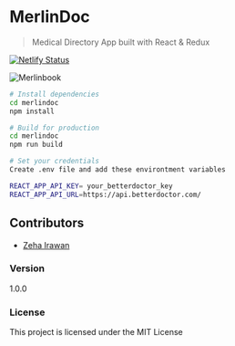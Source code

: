 # MerlinDoc

> Medical Directory App built with React & Redux

[![Netlify Status](https://api.netlify.com/api/v1/badges/538879af-2e1f-475a-9982-f47579d0bb2e/deploy-status)](https://app.netlify.com/sites/merlindoc/deploys)

![Merlinbook](https://i.imgur.com/h3CiCXH.png)

```bash
# Install dependencies
cd merlindoc
npm install

# Build for production
cd merlindoc
npm run build

# Set your credentials
Create .env file and add these environtment variables

REACT_APP_API_KEY= your_betterdoctor_key
REACT_APP_API_URL=https://api.betterdoctor.com/
```

## Contributors

- [Zeha Irawan](https://github.com/JangkarBumi)

### Version

1.0.0

### License

This project is licensed under the MIT License